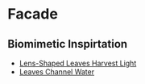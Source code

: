 # Facade


## Biomimetic Inspirtation
* [Lens-Shaped Leaves Harvest Light](https://asknature.org/strategy/crystals-draw-sunlight-into-plant/)
* [Leaves Channel Water](https://asknature.org/strategy/leaves-channel-water/)
